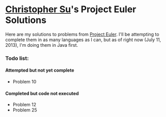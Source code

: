 # [Christopher Su](http://christophersu.net)'s Project Euler Solutions
Here are my solutions to problems from [Project Euler](http://projectueler.net). I'll be attempting to complete them in as many languages as I can, but as of right now (July 11, 2013), I'm doing them in Java first.

### Todo list:
#### Attempted but not yet complete
* Problem 10

#### Completed but code not executed
* Problem 12
* Problem 25